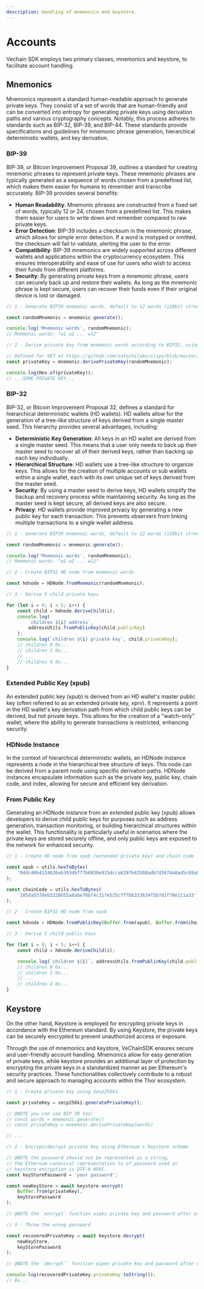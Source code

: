 ```yaml
---
description: Handling of mnemonics and keystore.
---
```


# Accounts

Vechain SDK employs two primary classes, mnemonics and keystore, to facilitate account handling.

## Mnemonics

Mnemonics represent a standard human-readable approach to generate private keys. They consist of a set of words that are human-friendly and can be converted into entropy for generating private keys using derivation paths and various cryptography concepts. Notably, this process adheres to standards such as BIP-32, BIP-39, and BIP-44. These standards provide specifications and guidelines for mnemonic phrase generation, hierarchical deterministic wallets, and key derivation.

### BIP-39

BIP-39, or Bitcoin Improvement Proposal 39, outlines a standard for creating mnemonic phrases to represent private keys. These mnemonic phrases are typically generated as a sequence of words chosen from a predefined list, which makes them easier for humans to remember and transcribe accurately. BIP-39 provides several benefits:

* **Human Readability**: Mnemonic phrases are constructed from a fixed set of words, typically 12 or 24, chosen from a predefined list. This makes them easier for users to write down and remember compared to raw private keys.
* **Error Detection**: BIP-39 includes a checksum in the mnemonic phrase, which allows for simple error detection. If a word is mistyped or omitted, the checksum will fail to validate, alerting the user to the error.
* **Compatibility**: BIP-39 mnemonics are widely supported across different wallets and applications within the cryptocurrency ecosystem. This ensures interoperability and ease of use for users who wish to access their funds from different platforms.
* **Security**: By generating private keys from a mnemonic phrase, users can securely back up and restore their wallets. As long as the mnemonic phrase is kept secure, users can recover their funds even if their original device is lost or damaged.

```typescript
// 1 - Generate BIP39 mnemonic words, default to 12 words (128bit strength)

const randomMnemonic = mnemonic.generate();

console.log('Mnemonic words', randomMnemonic);
// Mnemonic words: "w1 w2 ... w12"

// 2 - Derive private key from mnemonic words according to BIP32, using the path `m/44'/818'/0'/0`.

// Defined for VET at https://github.com/satoshilabs/slips/blob/master/slip-0044.md
const privateKey = mnemonic.derivePrivateKey(randomMnemonic);

console.log(Hex.of(privateKey));
// ...SOME PRIVATE KEY...
```

### BIP-32

BIP-32, or Bitcoin Improvement Proposal 32, defines a standard for hierarchical deterministic wallets (HD wallets). HD wallets allow for the generation of a tree-like structure of keys derived from a single master seed. This hierarchy provides several advantages, including:

* **Deterministic Key Generation**: All keys in an HD wallet are derived from a single master seed. This means that a user only needs to back up their master seed to recover all of their derived keys, rather than backing up each key individually.
* **Hierarchical Structure**: HD wallets use a tree-like structure to organize keys. This allows for the creation of multiple accounts or sub wallets within a single wallet, each with its own unique set of keys derived from the master seed.
* **Security**: By using a master seed to derive keys, HD wallets simplify the backup and recovery process while maintaining security. As long as the master seed is kept secure, all derived keys are also secure.
* **Privacy**: HD wallets provide improved privacy by generating a new public key for each transaction. This prevents observers from linking multiple transactions to a single wallet address.

```typescript
// 1 - Generate BIP39 mnemonic words, default to 12 words (128bit strength)

const randomMnemonic = mnemonic.generate();

console.log('Mnemonic words', randomMnemonic);
// Mnemonic words: "w1 w2 ... w12"

// 2 - Create BIP32 HD node from mnemonic words

const hdnode = HDNode.fromMnemonic(randomMnemonic);

// 3 - Derive 5 child private keys

for (let i = 0; i < 5; i++) {
    const child = hdnode.deriveChild(i);
    console.log(
        `children ${i} address`,
        addressUtils.fromPublicKey(child.publicKey)
    );
    console.log(`children ${i} private key`, child.privateKey);
    // children 0 0x...
    // children 1 0x...
    // ...
    // children 4 0x...
}
```

### Extended Public Key (xpub)

An extended public key (xpub) is derived from an HD wallet's master public key (often referred to as an extended private key, xprv). It represents a point in the HD wallet's key derivation path from which child public keys can be derived, but not private keys. This allows for the creation of a "watch-only" wallet, where the ability to generate transactions is restricted, enhancing security.

### HDNode Instance

In the context of hierarchical deterministic wallets, an HDNode instance represents a node in the hierarchical tree structure of keys. This node can be derived from a parent node using specific derivation paths. HDNode instances encapsulate information such as the private key, public key, chain code, and index, allowing for secure and efficient key derivation.

### From Public Key

Generating an HDNode instance from an extended public key (xpub) allows developers to derive child public keys for purposes such as address generation, transaction monitoring, or building hierarchical structures within the wallet. This functionality is particularly useful in scenarios where the private keys are stored securely offline, and only public keys are exposed to the network for enhanced security.

```typescript
// 1 - Create HD node from xpub (extended private key) and chain code

const xpub = utils.hexToBytes(
    '04dc40b4324626eb393dbf77b6930e915dcca6297b42508adb743674a8ad5c69a046010f801a62cb945a6cb137a050cefaba0572429fc4afc57df825bfca2f219a'
);

const chainCode = utils.hexToBytes(
    '105da5578eb3228655a8abe70bf4c317e525c7f7bb333634f5b7d1f70e111a33'
);

// 2 - Create BIP32 HD node from xpub

const hdnode = HDNode.fromPublicKey(Buffer.from(xpub), Buffer.from(chainCode));

// 3 - Derive 5 child public keys

for (let i = 0; i < 5; i++) {
    const child = hdnode.deriveChild(i);

    console.log(`children ${i}`, addressUtils.fromPublicKey(child.publicKey));
    // children 0 0x...
    // children 1 0x...
    // ...
    // children 4 0x...
}
```

## Keystore

On the other hand, Keystore is employed for encrypting private keys in accordance with the Ethereum standard. By using Keystore, the private keys can be securely encrypted to prevent unauthorized access or exposure.

Through the use of mnemonics and keystore, VeChainSDK ensures secure and user-friendly account handling. Mnemonics allow for easy generation of private keys, while keystore provides an additional layer of protection by encrypting the private keys in a standardized manner as per Ethereum's security practices. These functionalities collectively contribute to a robust and secure approach to managing accounts within the Thor ecosystem.

```typescript
// 1 - Create private key using Secp256k1

const privateKey = secp256k1.generatePrivateKey();

// @NOTE you can use BIP 39 too!
// const words = mnemonic.generate()
// const privateKey = mnemonic.derivePrivateKey(words)

// ...

// 2 - Encrypt/decrypt private key using Ethereum's keystore scheme

// @NOTE the password should not be represented as a string,
// the Ethereum canonical representation to of password used in
// keystore encryption is UTF-8 NFKC.
const keyStorePassword = 'your password';

const newKeyStore = await keystore.encrypt(
    Buffer.from(privateKey),
    keyStorePassword
);

// @NOTE the `encrypt` function wipes private key and password after use.

// 3 - Throw the wrong password

const recoveredPrivateKey = await keystore.decrypt(
    newKeyStore,
    keyStorePassword
);

// @NOTE the `decrypt`` function wipes private key and password after use.

console.log(recoveredPrivateKey.privateKey.toString());
// 0x...
```
